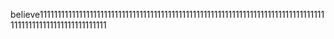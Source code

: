 believe11111111111111111111111111111111111111111111111111111111111111111111111111111111111111111111111111111111111
